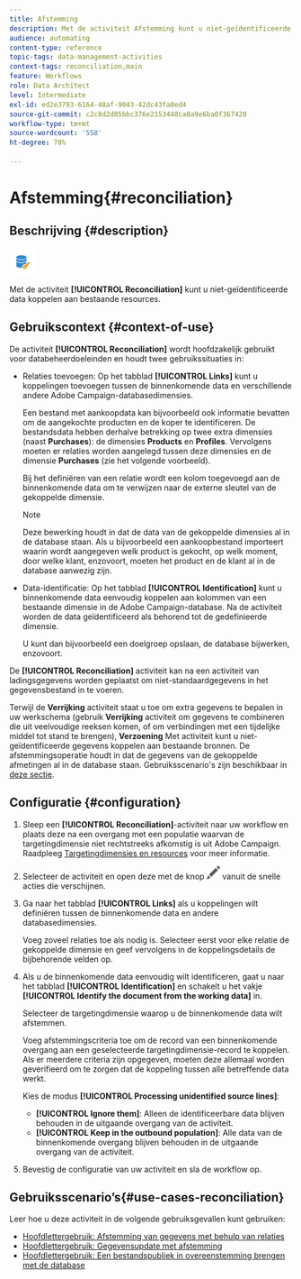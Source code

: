 ```yaml
---
title: Afstemming
description: Met de activiteit Afstemming kunt u niet-geïdentificeerde data koppelen aan bestaande resources.
audience: automating
content-type: reference
topic-tags: data-management-activities
context-tags: reconciliation,main
feature: Workflows
role: Data Architect
level: Intermediate
exl-id: ed2e3793-6164-48af-9043-42dc43fa8ed4
source-git-commit: c2c8d2d05bbc376e2153448ca0a9e6ba0f367420
workflow-type: tm+mt
source-wordcount: '558'
ht-degree: 78%

---
```


# Afstemming{#reconciliation}

## Beschrijving {#description}

![](assets/reconciliation.png)

Met de activiteit **[!UICONTROL Reconciliation]** kunt u niet-geïdentificeerde data koppelen aan bestaande resources.

## Gebruikscontext {#context-of-use}

De activiteit **[!UICONTROL Reconciliation]** wordt hoofdzakelijk gebruikt voor databeheerdoeleinden en houdt twee gebruikssituaties in:

* Relaties toevoegen: Op het tabblad **[!UICONTROL Links]** kunt u koppelingen toevoegen tussen de binnenkomende data en verschillende andere Adobe Campaign-databasedimensies.

   Een bestand met aankoopdata kan bijvoorbeeld ook informatie bevatten om de aangekochte producten en de koper te identificeren. De bestandsdata hebben derhalve betrekking op twee extra dimensies (naast **Purchases**): de dimensies **Products** en **Profiles**. Vervolgens moeten er relaties worden aangelegd tussen deze dimensies en de dimensie **Purchases** (zie het volgende voorbeeld).

   Bij het definiëren van een relatie wordt een kolom toegevoegd aan de binnenkomende data om te verwijzen naar de externe sleutel van de gekoppelde dimensie.

   >[!NOTE]
   >
   >Deze bewerking houdt in dat de data van de gekoppelde dimensies al in de database staan. Als u bijvoorbeeld een aankoopbestand importeert waarin wordt aangegeven welk product is gekocht, op welk moment, door welke klant, enzovoort, moeten het product en de klant al in de database aanwezig zijn.

* Data-identificatie: Op het tabblad **[!UICONTROL Identification]** kunt u binnenkomende data eenvoudig koppelen aan kolommen van een bestaande dimensie in de Adobe Campaign-database. Na de activiteit worden de data geïdentificeerd als behorend tot de gedefinieerde dimensie.

   U kunt dan bijvoorbeeld een doelgroep opslaan, de database bijwerken, enzovoort.

De **[!UICONTROL Reconciliation]** activiteit kan na een activiteit van ladingsgegevens worden geplaatst om niet-standaardgegevens in het gegevensbestand in te voeren.

Terwijl de **Verrijking** activiteit staat u toe om extra gegevens te bepalen in uw werkschema (gebruik **Verrijking** activiteit om gegevens te combineren die uit veelvoudige reeksen komen, of om verbindingen met een tijdelijke middel tot stand te brengen), **Verzoening** Met activiteit kunt u niet-geïdentificeerde gegevens koppelen aan bestaande bronnen. De afstemmingsoperatie houdt in dat de gegevens van de gekoppelde afmetingen al in de database staan. Gebruiksscenario&#39;s zijn beschikbaar in [deze sectie](#use-cases-reconciliation).


## Configuratie {#configuration}

1. Sleep een **[!UICONTROL Reconciliation]**-activiteit naar uw workflow en plaats deze na een overgang met een populatie waarvan de targetingdimensie niet rechtstreeks afkomstig is uit Adobe Campaign. Raadpleeg [Targetingdimensies en resources](../../automating/using/query.md#targeting-dimensions-and-resources) voor meer informatie.
1. Selecteer de activiteit en open deze met de knop ![](assets/edit_darkgrey-24px.png) vanuit de snelle acties die verschijnen.
1. Ga naar het tabblad **[!UICONTROL Links]** als u koppelingen wilt definiëren tussen de binnenkomende data en andere databasedimensies.

   Voeg zoveel relaties toe als nodig is. Selecteer eerst voor elke relatie de gekoppelde dimensie en geef vervolgens in de koppelingsdetails de bijbehorende velden op.

1. Als u de binnenkomende data eenvoudig wilt identificeren, gaat u naar het tabblad **[!UICONTROL Identification]** en schakelt u het vakje **[!UICONTROL Identify the document from the working data]** in.

   Selecteer de targetingdimensie waarop u de binnenkomende data wilt afstemmen.

   Voeg afstemmingscriteria toe om de record van een binnenkomende overgang aan een geselecteerde targetingdimensie-record te koppelen. Als er meerdere criteria zijn opgegeven, moeten deze allemaal worden geverifieerd om te zorgen dat de koppeling tussen alle betreffende data werkt.

   Kies de modus **[!UICONTROL Processing unidentified source lines]**:

   * **[!UICONTROL Ignore them]**: Alleen de identificeerbare data blijven behouden in de uitgaande overgang van de activiteit.
   * **[!UICONTROL Keep in the outbound population]**: Alle data van de binnenkomende overgang blijven behouden in de uitgaande overgang van de activiteit.

1. Bevestig de configuratie van uw activiteit en sla de workflow op.


## Gebruiksscenario’s{#use-cases-reconciliation}

Leer hoe u deze activiteit in de volgende gebruiksgevallen kunt gebruiken:

* [Hoofdlettergebruik: Afstemming van gegevens met behulp van relaties](../../automating/using/reconciliation-using-relations.md)
* [Hoofdlettergebruik: Gegevensupdate met afstemming](../../automating/using/data-update-reconciliation.md)
* [Hoofdlettergebruik: Een bestandspubliek in overeenstemming brengen met de database](../../automating/using/reconcile-file-audience-with-database.md)